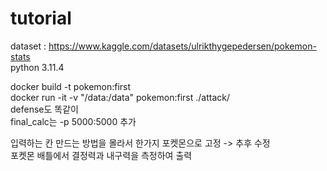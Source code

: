 # tutorial
dataset : https://www.kaggle.com/datasets/ulrikthygepedersen/pokemon-stats  
python 3.11.4

docker build -t pokemon:first  
docker run -it -v "/data:/data" pokemon:first ./attack/  
defense도 똑같이  
final_calc는 -p 5000:5000 추가  
  
입력하는 칸 만드는 방법을 몰라서 한가지 포켓몬으로 고정 -> 추후 수정  
포켓몬 배틀에서 결정력과 내구력을 측정하여 출력
